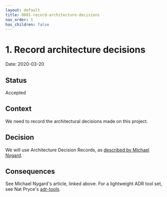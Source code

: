 ```yaml
---
layout: default
title: 0001-record-architecture-decisions
nav_order: 1
has_children: false
---
```


# 1. Record architecture decisions

Date: 2020-03-20

## Status

Accepted

## Context

We need to record the architectural decisions made on this project.

## Decision

We will use Architecture Decision Records, as [described by Michael Nygard](http://thinkrelevance.com/blog/2011/11/15/documenting-architecture-decisions).

## Consequences

See Michael Nygard's article, linked above. For a lightweight ADR tool set, see Nat Pryce's [adr-tools](https://github.com/npryce/adr-tools).
